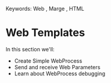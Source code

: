 ﻿Keywords: Web , Marge , HTML

# Web Templates

In this section we'll:

* Create Simple WebProcess
* Send and receive Web Parameters
* Learn about WebProcess debugging
